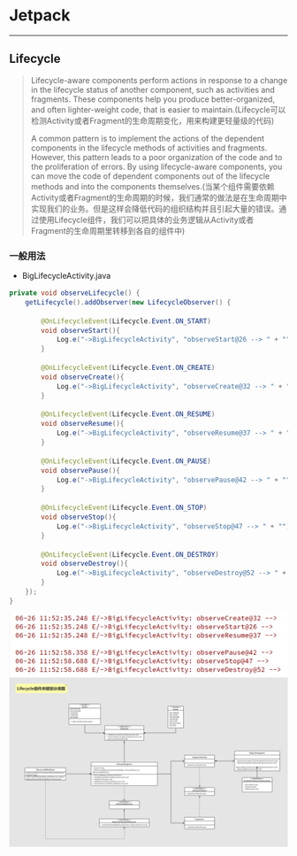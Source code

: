 # Jetpack

------------------

## Lifecycle    

> Lifecycle-aware components perform actions in response to a change in the lifecycle status of another component, such as activities and fragments. These components help you produce better-organized, and often lighter-weight code, that is easier to maintain.(Lifecycle可以检测Activity或者Fragment的生命周期变化，用来构建更轻量级的代码)
>
> A common pattern is to implement the actions of the dependent components in the lifecycle methods of activities and fragments. However, this pattern leads to a poor organization of the code and to the proliferation of errors. By using lifecycle-aware components, you can move the code of dependent components out of the lifecycle methods and into the components themselves.(当某个组件需要依赖Activity或者Fragment的生命周期的时候，我们通常的做法是在生命周期中实现我们的业务。但是这样会降低代码的组织结构并且引起大量的错误。通过使用Lifecycle组件，我们可以把具体的业务逻辑从Activity或者Fragment的生命周期里转移到各自的组件中)

### 一般用法  
- BigLifecycleActivity.java  
```java
private void observeLifecycle() {
    getLifecycle().addObserver(new LifecycleObserver() {

        @OnLifecycleEvent(Lifecycle.Event.ON_START)
        void observeStart(){
            Log.e("->BigLifecycleActivity", "observeStart@26 --> " + "");
        }

        @OnLifecycleEvent(Lifecycle.Event.ON_CREATE)
        void observeCreate(){
            Log.e("->BigLifecycleActivity", "observeCreate@32 --> " + "");
        }

        @OnLifecycleEvent(Lifecycle.Event.ON_RESUME)
        void observeResume(){
            Log.e("->BigLifecycleActivity", "observeResume@37 --> " + "");
        }

        @OnLifecycleEvent(Lifecycle.Event.ON_PAUSE)
        void observePause(){
            Log.e("->BigLifecycleActivity", "observePause@42 --> " + "");
        }

        @OnLifecycleEvent(Lifecycle.Event.ON_STOP)
        void observeStop(){
            Log.e("->BigLifecycleActivity", "observeStop@47 --> " + "");
        }

        @OnLifecycleEvent(Lifecycle.Event.ON_DESTROY)
        void observeDestroy(){
            Log.e("->BigLifecycleActivity", "observeDestroy@52 --> " + "");
        }
    });
}
```
<div align=center><img src="res/Lifecycle_console_0.png"/></div>  
<div align=center><img src="res/Lifecycle_UML.png"/></div>  
